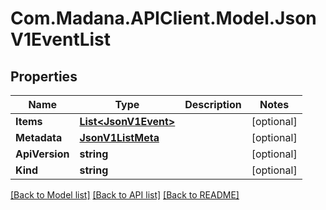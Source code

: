 
# Com.Madana.APIClient.Model.JsonV1EventList

## Properties

Name | Type | Description | Notes
------------ | ------------- | ------------- | -------------
**Items** | [**List&lt;JsonV1Event&gt;**](JsonV1Event.md) |  | [optional] 
**Metadata** | [**JsonV1ListMeta**](JsonV1ListMeta.md) |  | [optional] 
**ApiVersion** | **string** |  | [optional] 
**Kind** | **string** |  | [optional] 

[[Back to Model list]](../README.md#documentation-for-models)
[[Back to API list]](../README.md#documentation-for-api-endpoints)
[[Back to README]](../README.md)

